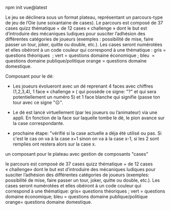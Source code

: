 npm init vue@latest

Le jeu se déclinera sous un format plateau, représentant un parcours-type de jeu de l’Oie (une soixantaine de cases).  Le parcours est composé de 37 cases quizz thématique + de 12 cases « challenge » dont le but est d’introduire des mécaniques ludiques pour susciter l’adhésion des différentes catégories de joueurs (exemples : possibilité de mise,  faire passer un tour, joker, quitte ou double, etc.).  Les cases seront numérotées et elles obéiront à un code couleur qui correspond à une thématique :
gris = questions théoriques  ;
vert = questions domaine économique ; 
bleu  = questions domaine publique/politique
orange = questions domaine domestique.  


Composant pour le dé:
- Les joueurs évolueront avec un dé reprenant 4 faces avec chiffres (1,2,3,4), 1 face « challenge » ( qui possède ce signe: "?" et qui sera potentiellement un numéro 5) et 1 face blanche qui signifie (passe ton tour avec ce signe "☹". 

- Le dé est lancé virtuellement (par les joueurs ou l’animateur) via une appli. En fonction de la face sur laquelle tombe le dé, le pion avance sur la case correspondante.

- prochaine étape: "vérifié si la case actuelle a déja été utilisé ou pas. Si c'est le cas on va à la case x+1 sinon on va à la case x-1, si les 2 sont remplies ont restera alors sur la case x.

un composant pour le plateau avec gestion de composants "cases"

le  parcours est composé de 37 cases quizz thématique + de 12 cases « challenge» dont le but est d’introduire 
des mécaniques ludiques pour susciter l’adhésion des différentes catégories de joueurs (exemples: possibilité
de mise,  faire passer un tour, joker, quitte ou double, etc.).  Les cases seront numérotées et elles 
obéiront à un code couleur qui correspond à une thématique:
gris= questions théoriques ;
vert = questions domaine économique; 
bleu = questions domaine publique/politique
orange= questions domaine domestique.  
